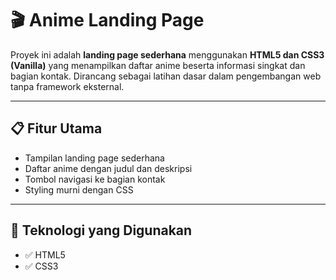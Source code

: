 # 🎬 Anime Landing Page

Proyek ini adalah **landing page sederhana** menggunakan **HTML5 dan CSS3 (Vanilla)** yang menampilkan daftar anime beserta informasi singkat dan bagian kontak. Dirancang sebagai latihan dasar dalam pengembangan web tanpa framework eksternal.

---

## 📋 Fitur Utama

- Tampilan landing page sederhana
- Daftar anime dengan judul dan deskripsi
- Tombol navigasi ke bagian kontak
- Styling murni dengan CSS

---

## 🧩 Teknologi yang Digunakan

- ✅ HTML5
- ✅ CSS3
